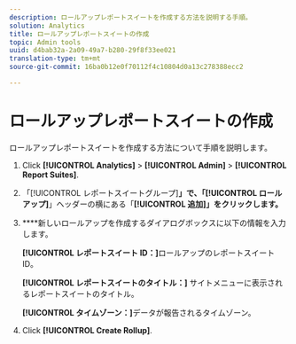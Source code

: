 ```yaml
---
description: ロールアップレポートスイートを作成する方法を説明する手順。
solution: Analytics
title: ロールアップレポートスイートの作成
topic: Admin tools
uuid: d4bab32a-2a09-49a7-b280-29f8f33ee021
translation-type: tm+mt
source-git-commit: 16ba0b12e0f70112f4c10804d0a13c278388ecc2

---
```



# ロールアップレポートスイートの作成

ロールアップレポートスイートを作成する方法について手順を説明します。

1. Click **[!UICONTROL Analytics]** &gt; **[!UICONTROL Admin]** &gt; **[!UICONTROL Report Suites]**.
1. 「[!UICONTROL レポートスイートグループ]**」で、「[!UICONTROL ロールアップ]**」ヘッダーの横にある「**[!UICONTROL 追加]」をクリックします。**
1. ****&#x200B;新しいロールアップを作成するダイアログボックスに以下の情報を入力します。

   **[!UICONTROL レポートスイート ID：]**&#x200B;ロールアップのレポートスイート ID。

   **[!UICONTROL レポートスイートのタイトル：]** サイトメニューに表示されるレポートスイートのタイトル。

   **[!UICONTROL タイムゾーン：]**&#x200B;データが報告されるタイムゾーン。
1. Click **[!UICONTROL Create Rollup]**.
